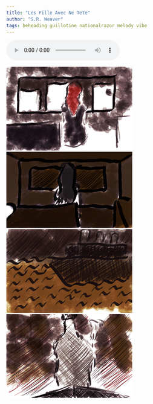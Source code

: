 ```yaml
---
title: "Les Fille Avec Ne Tete"
author: "S.R. Weaver"
tags: beheading guillotine nationalrazor melody vibe
---
```

<audio controls>
  <source src="https://lwflouisa.github.io/UploadedFairyRadio/Audio/LeFilleAvecNeTete.mp3" type="audio/mpeg">
Your browser does not support the audio element.
</audio> 

![Window3](https://github.com/LWFlouisa/UploadedFairyRadio/blob/main/Images/Panels/Panel3_pixelplaided.png?raw=true)
![Window4](https://github.com/LWFlouisa/UploadedFairyRadio/blob/main/Images/Panels/Panel4_pixelplaided.png?raw=true)<br />
![Window1](https://github.com/LWFlouisa/UploadedFairyRadio/blob/main/Images/Panels/Panel1_pixelplaided.png?raw=true)
![Window2](https://github.com/LWFlouisa/UploadedFairyRadio/blob/main/Images/Panels/Panel2_pixelplaided.png?raw=true)

